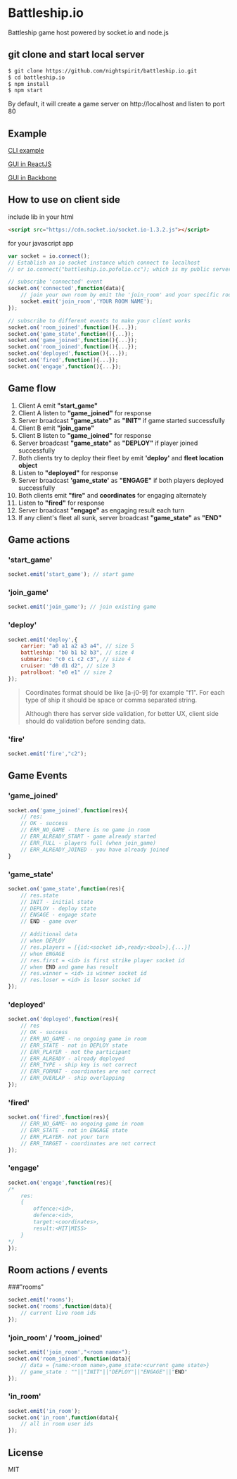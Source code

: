 # Battleship.io
Battleship game host powered by socket.io and node.js

## git clone and start local server
```bash
$ git clone https://github.com/nightspirit/battleship.io.git
$ cd battleship.io
$ npm install
$ npm start
```
By default, it will create a game server on http://localhost and listen to port 80

## Example
[CLI example](http://battleship.io.pofolio.cc/)

[GUI in ReactJS](http://battleship.io.pofolio.cc/react)

[GUI in Backbone](http://battleship.io.pofolio.cc/backbone)

## How to use on client side
include lib in your html
```html
<script src="https://cdn.socket.io/socket.io-1.3.2.js"></script>
```
for your javascript app
```js
var socket = io.connect();
// Establish an io socket instance which connect to localhost
// or io.connect("battleship.io.pofolio.cc"); which is my public server.

// subscribe 'connected' event
socket.on('connected',function(data){
	// join your own room by emit the 'join_room' and your specific room name
	socket.emit('join_room','YOUR ROOM NAME');
});

// subscribe to different events to make your client works
socket.on('room_joined',function(){...});
socket.on('game_state',function(){...});
socket.on('game_joined',function(){...});
socket.on('room_joined',function(){...});
socket.on('deployed',function(){...});
socket.on('fired',function(){...});
socket.on('engage',function(){...});
```

## Game flow
1. Client A emit **"start_game"**
2. Client A listen to **"game_joined"** for response
3. Server broadcast **"game_state"** as **"INIT"** if game started successfully
4. Client B emit **"join_game"**
5. Client B listen to **"game_joined"** for response
6. Server broadcast **"game_state"** as **"DEPLOY"** if player joined successfully
7. Both clients try to deploy their fleet by emit **'deploy'** and **fleet location object**
8. Listen to **"deployed"** for response
9. Server broadcast **'game_state'** as **"ENGAGE"** if both players deployed successfully
10. Both clients emit **"fire"** and **coordinates** for engaging alternately
11. Listen to **"fired"** for response
12. Server broadcast **"engage"** as engaging result each turn
13. If any client's fleet all sunk, server broadcast  **"game_state"** as **"END"**

## Game actions
### 'start_game'
```js
socket.emit('start_game'); // start game
```
### 'join_game'
```js
socket.emit('join_game'); // join existing game
```
### 'deploy'
```js
socket.emit('deploy',{
	carrier: "a0 a1 a2 a3 a4", // size 5
	battleship: "b0 b1 b2 b3", // size 4
	submarine: "c0 c1 c2 c3", // size 4
	cruiser: "d0 d1 d2", // size 3
	patrolboat: "e0 e1" // size 2
});
```
> Coordinates format should be like [a-j0-9] for example "f1". For each type of ship it should be space or comma separated string.
>
> Although there has server side validation, for better UX, client side should do validation before sending data.

### 'fire'
```js
socket.emit('fire',"c2");
```

## Game Events
### 'game_joined'
```js
socket.on('game_joined',function(res){
	// res:
	// OK - success
	// ERR_NO_GAME - there is no game in room
	// ERR_ALREADY_START - game already started
    // ERR_FULL - players full (when join_game)
	// ERR_ALREADY_JOINED - you have already joined
}
```
### 'game_state'
```js
socket.on('game_state',function(res){
	// res.state
	// INIT - initial state
	// DEPLOY - deploy state
	// ENGAGE - engage state
	// END - game over

	// Additional data
	// when DEPLOY
	// res.players = [{id:<socket id>,ready:<bool>},{...}]
	// when ENGAGE
	// res.first = <id> is first strike player socket id
	// when END and game has result
	// res.winner = <id> is winner socket id
	// res.loser = <id> is loser socket id
});
```
### 'deployed'
```js
socket.on('deployed',function(res){
	// res
	// OK - success
	// ERR_NO_GAME - no ongoing game in room
	// ERR_STATE - not in DEPLOY state
	// ERR_PLAYER - not the participant
	// ERR_ALREADY - already deployed
	// ERR_TYPE - ship key is not correct
	// ERR_FORMAT - coordinates are not correct
	// ERR_OVERLAP - ship overlapping
});
```
### 'fired'
```js
socket.on('fired',function(res){
	// ERR_NO_GAME- no ongoing game in room
	// ERR_STATE - not in ENGAGE state
	// ERR_PLAYER- not your turn
	// ERR_TARGET - coordinates are not correct
});
```
### 'engage'
```js
socket.on('engage',function(res){
/*
	res:
	{
		offence:<id>,
		defence:<id>,
		target:<coordinates>,
		result:<HIT|MISS>
	}
*/
});
```

## Room actions / events
###"rooms"
```js
socket.emit('rooms');
socket.on('rooms',function(data){
	// current live room ids
});
```
### 'join_room' / 'room_joined'
```js
socket.emit('join_room',"<room name>");
socket.on('room_joined',function(data){
	// data = {name:<room name>,game_state:<current game state>}
	// game_state : ""||"INIT"||"DEPLOY"||"ENGAGE"||"END"
});
```
### 'in_room'
```js
socket.emit('in_room');
socket.on('in_room',function(data){
	// all in room user ids
});
```
## License
MIT
